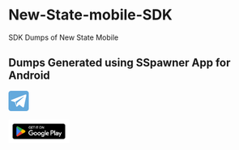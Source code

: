 # New-State-mobile-SDK
SDK Dumps of New State Mobile


## Dumps Generated using SSpawner App for Android

[<img alt="Telegram" width="40px" src="telegram.png" />](https://t.me/SSpawner)


[<img alt="PlayStore" width="120px" src="playstore.png" />](https://play.google.com/store/apps/details?id=sdk.spawner)
